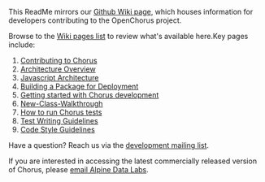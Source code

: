 This ReadMe mirrors our [Github Wiki page](https://github.com/Chorus/chorus/wiki), which houses information for developers contributing to the OpenChorus project.

Browse to the [Wiki pages list](https://github.com/Chorus/chorus/wiki/_pages) to review what's available here.Key pages include:

1. [Contributing to Chorus](https://github.com/Chorus/chorus/wiki/Contributing-to-Chorus)
1. [Architecture Overview](https://github.com/Chorus/chorus/wiki/Architecture-Overview)
1. [Javascript Architecture](https://github.com/Chorus/chorus/wiki/Javascript-Architecture)
1. [Building a Package for Deployment](https://github.com/Chorus/chorus/wiki/Building-a-Package-for-Deployment)
1. [Getting started with Chorus development](https://github.com/Chorus/chorus/wiki/Getting-started-with-Chorus-development)
1. [New-Class-Walkthrough](https://github.com/Chorus/chorus/wiki/New-Class-Walkthrough)
1. [How to run Chorus tests](https://github.com/Chorus/chorus/wiki/How-to-run-Chorus-tests)
1. [Test Writing Guidelines](https://github.com/Chorus/chorus/wiki/Test-Writing-Guidelines)
1. [Code Style Guidelines](https://github.com/horus/chorus/wiki/Code-style)

Have a question? Reach us via the [development mailing list](https://groups.google.com/forum/?fromgroups#!forum/chorus-dev). 

If you are interested in accessing the latest commercially released version of Chorus, please [email Alpine Data Labs](mailto:support@alpinenow.com).
